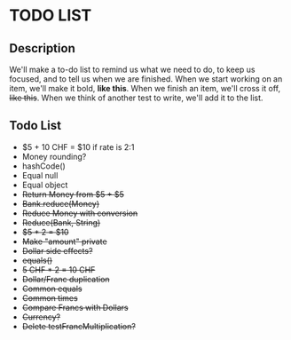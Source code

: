 # TODO LIST

## Description
We'll make a to-do list to remind us what we need to do, to keep us focused, and to tell us
when we are finished. When we start working on an item, we'll make it bold, __like this__. When
we finish an item, we'll cross it off, <s>like this</s>. When we think of another test to write, we'll add
it to the list.

## Todo List

+ $5 + 10 CHF = $10 if rate is 2:1
+ Money rounding?
+ hashCode()
+ Equal null
+ Equal object
+ <s>Return Money from $5 + $5</s>
+ <s>Bank.reduce(Money)</s>
+ <s>Reduce Money with conversion</s>
+ <s>Reduce(Bank, String)</s>
+ <s>$5 * 2 = $10</s>
+ <s>Make "amount" private</s>
+ <s>Dollar side effects?</s>
+ <s>equals()</s>
+ <s>5 CHF * 2 = 10 CHF</s>
+ <s>Dollar/Franc duplication</s>
+ <s>Common equals</s>
+ <s>Common times</s>
+ <s>Compare Francs with Dollars</s>
+ <s>Currency?</s>
+ <s>Delete testFrancMultiplication?</s>